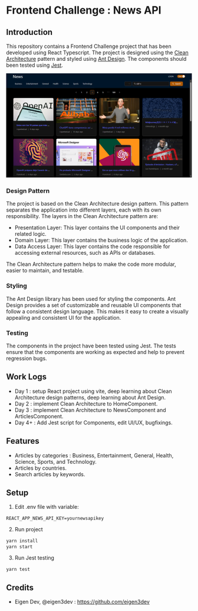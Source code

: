 # Frontend Challenge : News API

## Introduction
This repository contains a Frontend Challenge project that has been developed using React Typescript. The project is designed using the [Clean Architecture](https://medium.com/@rostislavdugin/the-clean-architecture-using-react-and-typescript-a832662af803) pattern and styled using [Ant Design](https://ant.design/). The components should been tested using [Jest](https://jest-everywhere.now.sh).

![Image of the screenshot](https://raw.githubusercontent.com/royyanwibisono/react-test-case-royyan/main/frontend-challenge-royyan/screenshoot.png) 

### Design Pattern
The project is based on the Clean Architecture design pattern. This pattern separates the application into different layers, each with its own responsibility. The layers in the Clean Architecture pattern are:
- Presentation Layer: This layer contains the UI components and their related logic.
- Domain Layer: This layer contains the business logic of the application.
- Data Access Layer: This layer contains the code responsible for accessing external resources, such as APIs or databases.

The Clean Architecture pattern helps to make the code more modular, easier to maintain, and testable.

### Styling
The Ant Design library has been used for styling the components. Ant Design provides a set of customizable and reusable UI components that follow a consistent design language. This makes it easy to create a visually appealing and consistent UI for the application.

### Testing
The components in the project have been tested using Jest. The tests ensure that the components are working as expected and help to prevent regression bugs.

## Work Logs
- Day 1 : setup React project using vite, deep learning about Clean Architecture design patterns, deep learning about Ant Design.
- Day 2 : implement Clean Architecture to HomeComponent.
- Day 3 : implement Clean Architecture to NewsComponent and ArticlesComponent.
- Day 4+ : Add Jest script for Components, edit UI/UX, bugfixings.

## Features
- Articles by categories : Business, Entertainment, General, Health, Science, Sports, and Technology.
- Articles by countries.
- Search articles by keywords.

## Setup 

1. Edit .env file with variable:
```
REACT_APP_NEWS_API_KEY=yournewsapikey
```

2. Run project
```
yarn install
yarn start
```

3. Run Jest testing
```
yarn test
```

## Credits
- Eigen Dev, @eigen3dev : https://github.com/eigen3dev